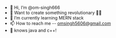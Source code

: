 - 👋 Hi, I’m @om-singh666
- 👀 Want to create something revolutionary 👨‍💻
- 🌱 I’m currently learning MERN stack
- 📫 How to reach me -- omsingh5606@gmail.com
- 💬 knows java and c++!
<!---
om-singh666/om-singh666 is a ✨ special ✨ repository because its `README.md` (this file) appears on your GitHub profile.
You can click the Preview link to take a look at your changes.
--->
